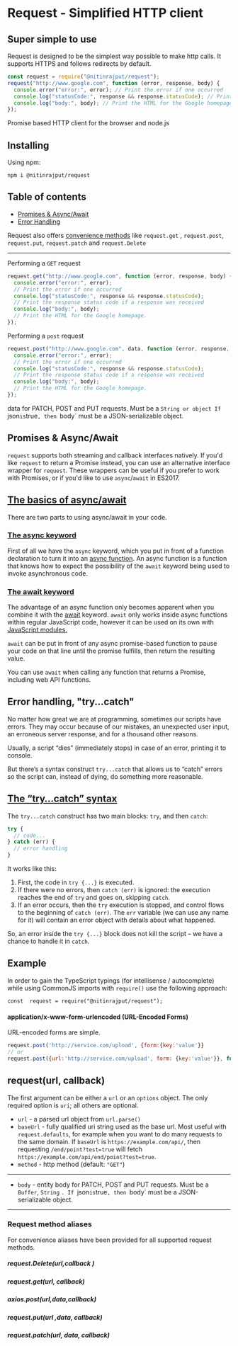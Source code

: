 # Request - Simplified HTTP client

## Super simple to use

Request is designed to be the simplest way possible to make http calls. It supports HTTPS and follows redirects by default.

```js
const request = require("@nitinrajput/request");
request("http://www.google.com", function (error, response, body) {
  console.error("error:", error); // Print the error if one occurred
  console.log("statusCode:", response && response.statusCode); // Print the response status code if a response was received
  console.log("body:", body); // Print the HTML for the Google homepage.
});
```

Promise based HTTP client for the browser and node.js

>

## Installing

Using npm:

    npm i @nitinrajput/request

## Table of contents

- [Promises & Async/Await](#promises--asyncawait)
- [Error Handling](#try--catch)

Request also offers [convenience methods](#convenience-methods) like
`request.get` , `request.post`, `request.put`, `request.patch` and `request.Delete`

---

Performing a `GET` request

```js
request.get("http://www.google.com", function (error, response, body) {
  console.error("error:", error);
  // Print the error if one occurred
  console.log("statusCode:", response && response.statusCode);
  // Print the response status code if a response was received
  console.log("body:", body);
  // Print the HTML for the Google homepage.
});
```

Performing a `post` request

```js
request.post("http://www.google.com", data, function (error, response, body) {
  console.error("error:", error);
  // Print the error if one occurred
  console.log("statusCode:", response && response.statusCode);
  // Print the response status code if a response was received
  console.log("body:", body);
  // Print the HTML for the Google homepage.
});
```

data for PATCH, POST and PUT requests. Must be a `String or object If `json`is`true`, then `body` must be a JSON-serializable object.

## Promises & Async/Await

`request` supports both streaming and callback interfaces natively. If you'd like `request` to return a Promise instead, you can use an alternative interface wrapper for `request`. These wrappers can be useful if you prefer to work with Promises, or if you'd like to use `async`/`await` in ES2017.

## [The basics of async/await](https://developer.mozilla.org/en-US/docs/Learn/JavaScript/Asynchronous/Async_await#the_basics_of_asyncawait "Permalink to The basics of async/await")

There are two parts to using async/await in your code.

### [The async keyword](https://developer.mozilla.org/en-US/docs/Learn/JavaScript/Asynchronous/Async_await#the_async_keyword "Permalink to The async keyword")

First of all we have the `async` keyword, which you put in front of a function declaration to turn it into an [async function](https://developer.mozilla.org/en-US/docs/Web/JavaScript/Reference/Statements/async_function). An async function is a function that knows how to expect the possibility of the `await` keyword being used to invoke asynchronous code.

### [The await keyword](https://developer.mozilla.org/en-US/docs/Learn/JavaScript/Asynchronous/Async_await#the_await_keyword "Permalink to The await keyword")

The advantage of an async function only becomes apparent when you combine it with the [await](https://developer.mozilla.org/en-US/docs/Web/JavaScript/Reference/Operators/await) keyword. `await` only works inside async functions within regular JavaScript code, however it can be used on its own with [JavaScript modules.](https://developer.mozilla.org/en-US/docs/Web/JavaScript/Guide/Modules)

`await` can be put in front of any async promise-based function to pause your code on that line until the promise fulfills, then return the resulting value.

You can use `await` when calling any function that returns a Promise, including web API functions.

## Error handling, "try...catch"

No matter how great we are at programming, sometimes our scripts have errors. They may occur because of our mistakes, an unexpected user input, an erroneous server response, and for a thousand other reasons.

Usually, a script “dies” (immediately stops) in case of an error, printing it to console.

But there’s a syntax construct `try...catch` that allows us to “catch” errors so the script can, instead of dying, do something more reasonable.

## [The “try…catch” syntax](https://javascript.info/try-catch#the-try-catch-syntax)

The `try...catch` construct has two main blocks: `try`, and then `catch`:

```js
try {
  // code...
} catch (err) {
  // error handling
}
```

It works like this:

1.  First, the code in `try {...}` is executed.
2.  If there were no errors, then `catch (err)` is ignored: the execution reaches the end of `try` and goes on, skipping `catch`.
3.  If an error occurs, then the `try` execution is stopped, and control flows to the beginning of `catch (err)`. The `err` variable (we can use any name for it) will contain an error object with details about what happened.

So, an error inside the `try {...}` block does not kill the script – we have a chance to handle it in `catch`.

## Example

In order to gain the TypeScript typings (for intellisense / autocomplete) while using CommonJS imports with `require()` use the following approach:

    const  request = require("@nitinrajput/request");

#### application/x-www-form-urlencoded (URL-Encoded Forms)

URL-encoded forms are simple.

```js
request.post('http://service.com/upload', {form:{key:'value'}}
// or
request.post({url:'http://service.com/upload', form: {key:'value'}}, function(err,httpResponse,body){ /* ... */ })
```

## request(url, callback)

The first argument can be either a `url` or an `options` object. The only required option is `uri`; all others are optional.

- `url` - a parsed url object from `url.parse()`
- `baseUrl` - fully qualified uri string used as the base url. Most useful with `request.defaults`, for example when you want to do many requests to the same domain. If `baseUrl` is `https://example.com/api/`, then requesting `/end/point?test=true` will fetch `https://example.com/api/end/point?test=true`.
- `method` - http method (default: `"GET"`)

---

- `body` - entity body for PATCH, POST and PUT requests. Must be a `Buffer`, `String` `. If `json`is`true`, then `body` must be a JSON-serializable object.

---

### Request method aliases

For convenience aliases have been provided for all supported request methods.

##### request.Delete(url,callback )

##### request.get(url, callback)

##### axios.post(url,data,callback)

##### request.put(url ,data, callback)

##### request.patch(url, data, callback)
